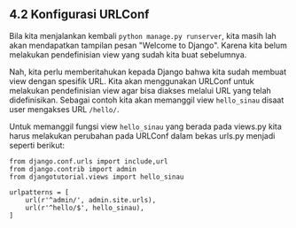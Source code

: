 ## 4.2 Konfigurasi URLConf

Bila kita menjalankan kembali `python manage.py runserver`, kita masih lah akan mendapatkan tampilan pesan "Welcome to Django". Karena kita belum melakukan pendefinisian view yang sudah kita buat sebelumnya. 

Nah, kita perlu memberitahukan kepada Django bahwa kita sudah membuat view dengan spesifik URL. Kita akan menggunakan URLConf untuk melakukan pendefinisian view agar bisa diakses melalui URL yang telah didefinisikan. Sebagai contoh kita akan memanggil view `hello_sinau` disaat user mengakses URL `/hello/`. 

Untuk memanggil fungsi view `hello_sinau` yang berada pada views.py kita harus melakukan perubahan pada URLConf dalam bekas urls.py menjadi seperti berikut:

```
from django.conf.urls import include,url
from django.contrib import admin
from djangotutorial.views import hello_sinau

urlpatterns = [
    url(r'^admin/', admin.site.urls),
    url(r'^hello/$', hello_sinau),
]

```

